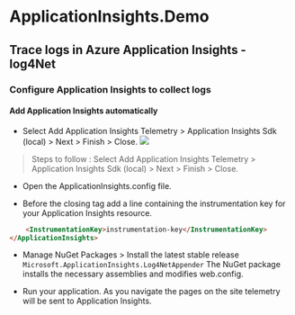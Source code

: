 # ApplicationInsights.Demo

## Trace logs in Azure Application Insights - log4Net

### Configure Application Insights to collect logs

#### Add Application Insights automatically

- Select Add Application Insights Telemetry > Application Insights Sdk (local) > Next > Finish > Close.
![](https://pandao.github.io/editor.md/examples/images/2.jpg)
> Steps to follow : Select Add Application Insights Telemetry > Application Insights Sdk (local) > Next > Finish > Close.

- Open the ApplicationInsights.config file.

- Before the closing </ApplicationInsights> tag add a line containing the instrumentation key for your Application Insights resource.

```html
	<InstrumentationKey>instrumentation-key</InstrumentationKey>
</ApplicationInsights>
```

- Manage NuGet Packages > Install the latest stable release `Microsoft.ApplicationInsights.Log4NetAppender`
The NuGet package installs the necessary assemblies and modifies web.config.

- Run your application. As you navigate the pages on the site telemetry will be sent to Application Insights.
